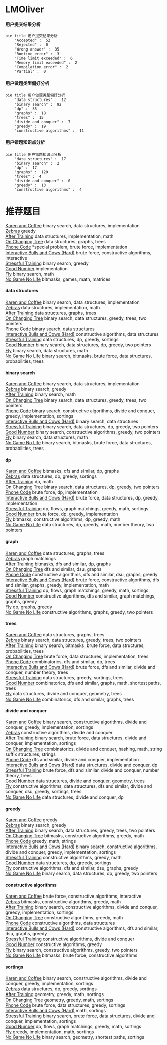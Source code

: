 # LMOliver
<!-- tabs:start -->
#### **用户提交结果分析**

```mermaid
pie title 用户提交结果分析
    "Accepted" :  52
    "Rejected" :  0
    "Wrong answer" :  35
    "Runtime error" :  3
    "Time limit exceeded" :  6
    "Memory limit exceeded" :  2
    "Compilation error" :  2
    "Partial" :  0
```
#### **用户做题类型偏好分析**

```mermaid
pie title 用户做题类型偏好分析
    "data structures" :  12
    "binary search" :  92
    "dp" :  35
    "graphs" :  18
    "trees" :  15
    "divide and conquer" :  7
    "greedy" :  19
    "constructive algorithms" :  11
```
#### **用户错题知识点分析**

```mermaid
pie title 用户错题知识点分析
    "data structures" :  17
    "binary search" :  2
    "dp" :  17
    "graphs" :  120
    "trees" :  4
    "divide and conquer" :  0
    "greedy" :  13
    "constructive algorithms" :  4
```
<!-- tabs:end -->
# 推荐题目
[Karen and Coffee](http://codeforces.com/problemset/problem/816/B)		binary search,
                        data structures,
                        implementation		  
[Zebras](http://codeforces.com/problemset/problem/949/A)		greedy		  
[After Training](http://codeforces.com/problemset/problem/195/B)		data structures,
                        implementation,
                        math		  
[On Changing Tree](http://codeforces.com/problemset/problem/396/C)		data structures,
                        graphs,
                        trees		  
[Phone Code](http://codeforces.com/problemset/problem/172/A)		*special problem,
                        brute force,
                        implementation		  
[Interactive Bulls and Cows (Hard)](http://codeforces.com/problemset/problem/753/C)		brute force,
                        constructive algorithms,
                        interactive		  
[Stressful Training](http://codeforces.com/problemset/problem/1132/D)		binary search,
                        greedy		  
[Good Number](http://codeforces.com/problemset/problem/365/A)		implementation		  
[Fly](http://codeforces.com/problemset/problem/1010/A)		binary search,
                        math		  
[No Game No Life](http://codeforces.com/problemset/problem/1411/G)		bitmasks,
                        games,
                        math,
                        matrices		  
<!-- tabs:start -->
#### **data structures**
[Karen and Coffee](http://codeforces.com/problemset/problem/816/B)		binary search,
                        data structures,
                        implementation		  
[Zebras](http://codeforces.com/problemset/problem/195/B)		data structures,
                        implementation,
                        math		  
[After Training](http://codeforces.com/problemset/problem/396/C)		data structures,
                        graphs,
                        trees		  
[On Changing Tree](http://codeforces.com/problemset/problem/414/D)		binary search,
                        data structures,
                        greedy,
                        trees,
                        two pointers		  
[Phone Code](https://codeforces.com/contest/948/problem/C)		binary search,
                        data structures		  
[Interactive Bulls and Cows (Hard)](http://codeforces.com/problemset/problem/513/D2)		constructive algorithms,
                        data structures		  
[Stressful Training](http://codeforces.com/problemset/problem/797/F)		data structures,
                        dp,
                        greedy,
                        sortings		  
[Good Number](http://codeforces.com/problemset/problem/1492/C)		binary search,
                        data structures,
                        dp,
                        greedy,
                        two pointers		  
[Fly](http://codeforces.com/problemset/problem/1490/G)		binary search,
                        data structures,
                        math		  
[No Game No Life](http://codeforces.com/problemset/problem/1479/D)		binary search,
                        bitmasks,
                        brute force,
                        data structures,
                        probabilities,
                        trees		  
#### **binary search**
[Karen and Coffee](http://codeforces.com/problemset/problem/816/B)		binary search,
                        data structures,
                        implementation		  
[Zebras](http://codeforces.com/problemset/problem/1132/D)		binary search,
                        greedy		  
[After Training](http://codeforces.com/problemset/problem/1010/A)		binary search,
                        math		  
[On Changing Tree](http://codeforces.com/problemset/problem/414/D)		binary search,
                        data structures,
                        greedy,
                        trees,
                        two pointers		  
[Phone Code](http://codeforces.com/problemset/problem/1237/C2)		binary search,
                        constructive algorithms,
                        divide and conquer,
                        greedy,
                        implementation,
                        sortings		  
[Interactive Bulls and Cows (Hard)](https://codeforces.com/contest/948/problem/C)		binary search,
                        data structures		  
[Stressful Training](http://codeforces.com/problemset/problem/1492/C)		binary search,
                        data structures,
                        dp,
                        greedy,
                        two pointers		  
[Good Number](http://codeforces.com/problemset/problem/1463/D)		binary search,
                        constructive algorithms,
                        greedy,
                        two pointers		  
[Fly](http://codeforces.com/problemset/problem/1490/G)		binary search,
                        data structures,
                        math		  
[No Game No Life](http://codeforces.com/problemset/problem/1479/D)		binary search,
                        bitmasks,
                        brute force,
                        data structures,
                        probabilities,
                        trees		  
#### **dp**
[Karen and Coffee](http://codeforces.com/problemset/problem/1242/C)		bitmasks,
                        dfs and similar,
                        dp,
                        graphs		  
[Zebras](http://codeforces.com/problemset/problem/797/F)		data structures,
                        dp,
                        greedy,
                        sortings		  
[After Training](http://codeforces.com/problemset/problem/708/E)		dp,
                        math		  
[On Changing Tree](http://codeforces.com/problemset/problem/1492/C)		binary search,
                        data structures,
                        dp,
                        greedy,
                        two pointers		  
[Phone Code](https://codeforces.com/contest/1457/problem/C)		brute force,
                        dp,
                        implementation		  
[Interactive Bulls and Cows (Hard)](http://codeforces.com/problemset/problem/1491/C)		brute force,
                        data structures,
                        dp,
                        greedy,
                        implementation		  
[Stressful Training](http://codeforces.com/problemset/problem/1437/C)		dp,
                        flows,
                        graph matchings,
                        greedy,
                        math,
                        sortings		  
[Good Number](http://codeforces.com/problemset/problem/1499/B)		brute force,
                        dp,
                        greedy,
                        implementation		  
[Fly](http://codeforces.com/problemset/problem/1491/D)		bitmasks,
                        constructive algorithms,
                        dp,
                        greedy,
                        math		  
[No Game No Life](http://codeforces.com/problemset/problem/1497/E1)		data structures,
                        dp,
                        greedy,
                        math,
                        number theory,
                        two pointers		  
#### **graph**
[Karen and Coffee](http://codeforces.com/problemset/problem/396/C)		data structures,
                        graphs,
                        trees		  
[Zebras](http://codeforces.com/problemset/problem/739/D)		graph matchings		  
[After Training](http://codeforces.com/problemset/problem/1242/C)		bitmasks,
                        dfs and similar,
                        dp,
                        graphs		  
[On Changing Tree](http://codeforces.com/problemset/problem/1209/D)		dfs and similar,
                        dsu,
                        graphs		  
[Phone Code](http://codeforces.com/problemset/problem/1133/F2)		constructive algorithms,
                        dfs and similar,
                        dsu,
                        graphs,
                        greedy		  
[Interactive Bulls and Cows (Hard)](http://codeforces.com/problemset/problem/1487/C)		brute force,
                        constructive algorithms,
                        dfs and similar,
                        graphs,
                        greedy,
                        implementation,
                        math		  
[Stressful Training](http://codeforces.com/problemset/problem/1437/C)		dp,
                        flows,
                        graph matchings,
                        greedy,
                        math,
                        sortings		  
[Good Number](http://codeforces.com/problemset/problem/1470/D)		constructive algorithms,
                        dfs and similar,
                        graph matchings,
                        graphs,
                        greedy		  
[Fly](http://codeforces.com/problemset/problem/1476/C)		dp,
                        graphs,
                        greedy		  
[No Game No Life](http://codeforces.com/problemset/problem/1304/D)		constructive algorithms,
                        graphs,
                        greedy,
                        two pointers		  
#### **trees**
[Karen and Coffee](http://codeforces.com/problemset/problem/396/C)		data structures,
                        graphs,
                        trees		  
[Zebras](http://codeforces.com/problemset/problem/414/D)		binary search,
                        data structures,
                        greedy,
                        trees,
                        two pointers		  
[After Training](http://codeforces.com/problemset/problem/1479/D)		binary search,
                        bitmasks,
                        brute force,
                        data structures,
                        probabilities,
                        trees		  
[On Changing Tree](http://codeforces.com/problemset/problem/1511/C)		brute force,
                        data structures,
                        implementation,
                        trees		  
[Phone Code](http://codeforces.com/problemset/problem/1499/F)		combinatorics,
                        dfs and similar,
                        dp,
                        trees		  
[Interactive Bulls and Cows (Hard)](http://codeforces.com/problemset/problem/1491/E)		brute force,
                        dfs and similar,
                        divide and conquer,
                        number theory,
                        trees		  
[Stressful Training](http://codeforces.com/problemset/problem/1466/D)		data structures,
                        greedy,
                        sortings,
                        trees		  
[Good Number](http://codeforces.com/problemset/problem/1495/D)		combinatorics,
                        dfs and similar,
                        graphs,
                        math,
                        shortest paths,
                        trees		  
[Fly](http://codeforces.com/problemset/problem/1303/G)		data structures,
                        divide and conquer,
                        geometry,
                        trees		  
[No Game No Life](http://codeforces.com/problemset/problem/1454/E)		combinatorics,
                        dfs and similar,
                        graphs,
                        trees		  
#### **divide and conquer**
[Karen and Coffee](http://codeforces.com/problemset/problem/1237/C2)		binary search,
                        constructive algorithms,
                        divide and conquer,
                        greedy,
                        implementation,
                        sortings		  
[Zebras](http://codeforces.com/problemset/problem/1408/F)		constructive algorithms,
                        divide and conquer		  
[After Training](http://codeforces.com/problemset/problem/1461/D)		binary search,
                        brute force,
                        data structures,
                        divide and conquer,
                        implementation,
                        sortings		  
[On Changing Tree](http://codeforces.com/problemset/problem/1466/G)		combinatorics,
                        divide and conquer,
                        hashing,
                        math,
                        string suffix structures,
                        strings		  
[Phone Code](http://codeforces.com/problemset/problem/1490/D)		dfs and similar,
                        divide and conquer,
                        implementation		  
[Interactive Bulls and Cows (Hard)](https://codeforces.com/contest/1483/problem/C)		data structures,
                        divide and conquer,
                        dp		  
[Stressful Training](http://codeforces.com/problemset/problem/1491/E)		brute force,
                        dfs and similar,
                        divide and conquer,
                        number theory,
                        trees		  
[Good Number](http://codeforces.com/problemset/problem/1303/G)		data structures,
                        divide and conquer,
                        geometry,
                        trees		  
[Fly](http://codeforces.com/problemset/problem/1494/D)		constructive algorithms,
                        data structures,
                        dfs and similar,
                        divide and conquer,
                        dsu,
                        greedy,
                        sortings,
                        trees		  
[No Game No Life](http://codeforces.com/problemset/problem/1482/E)		data structures,
                        divide and conquer,
                        dp		  
#### **greedy**
[Karen and Coffee](http://codeforces.com/problemset/problem/949/A)		greedy		  
[Zebras](http://codeforces.com/problemset/problem/1132/D)		binary search,
                        greedy		  
[After Training](http://codeforces.com/problemset/problem/414/D)		binary search,
                        data structures,
                        greedy,
                        trees,
                        two pointers		  
[On Changing Tree](http://codeforces.com/problemset/problem/1492/D)		bitmasks,
                        constructive algorithms,
                        greedy,
                        math		  
[Phone Code](http://codeforces.com/problemset/problem/508/B)		greedy,
                        math,
                        strings		  
[Interactive Bulls and Cows (Hard)](http://codeforces.com/problemset/problem/1237/C2)		binary search,
                        constructive algorithms,
                        divide and conquer,
                        greedy,
                        implementation,
                        sortings		  
[Stressful Training](https://codeforces.com/contest/1456/problem/C)		constructive algorithms,
                        greedy,
                        math		  
[Good Number](http://codeforces.com/problemset/problem/797/F)		data structures,
                        dp,
                        greedy,
                        sortings		  
[Fly](http://codeforces.com/problemset/problem/1133/F2)		constructive algorithms,
                        dfs and similar,
                        dsu,
                        graphs,
                        greedy		  
[No Game No Life](http://codeforces.com/problemset/problem/1492/C)		binary search,
                        data structures,
                        dp,
                        greedy,
                        two pointers		  
#### **constructive algorithms**
[Karen and Coffee](http://codeforces.com/problemset/problem/753/C)		brute force,
                        constructive algorithms,
                        interactive		  
[Zebras](http://codeforces.com/problemset/problem/1492/D)		bitmasks,
                        constructive algorithms,
                        greedy,
                        math		  
[After Training](http://codeforces.com/problemset/problem/1237/C2)		binary search,
                        constructive algorithms,
                        divide and conquer,
                        greedy,
                        implementation,
                        sortings		  
[On Changing Tree](https://codeforces.com/contest/1456/problem/C)		constructive algorithms,
                        greedy,
                        math		  
[Phone Code](http://codeforces.com/problemset/problem/513/D2)		constructive algorithms,
                        data structures		  
[Interactive Bulls and Cows (Hard)](http://codeforces.com/problemset/problem/1133/F2)		constructive algorithms,
                        dfs and similar,
                        dsu,
                        graphs,
                        greedy		  
[Stressful Training](http://codeforces.com/problemset/problem/1408/F)		constructive algorithms,
                        divide and conquer		  
[Good Number](http://codeforces.com/problemset/problem/1493/A)		constructive algorithms,
                        greedy		  
[Fly](http://codeforces.com/problemset/problem/1463/D)		binary search,
                        constructive algorithms,
                        greedy,
                        two pointers		  
[No Game No Life](https://codeforces.com/contest/1456/problem/B)		bitmasks,
                        brute force,
                        constructive algorithms		  
#### **sortings**
[Karen and Coffee](http://codeforces.com/problemset/problem/1237/C2)		binary search,
                        constructive algorithms,
                        divide and conquer,
                        greedy,
                        implementation,
                        sortings		  
[Zebras](http://codeforces.com/problemset/problem/797/F)		data structures,
                        dp,
                        greedy,
                        sortings		  
[After Training](https://codeforces.com/contest/1496/problem/C)		geometry,
                        greedy,
                        math,
                        sortings		  
[On Changing Tree](http://codeforces.com/problemset/problem/1495/A)		geometry,
                        greedy,
                        math,
                        sortings		  
[Phone Code](http://codeforces.com/problemset/problem/1497/A)		brute force,
                        data structures,
                        greedy,
                        sortings		  
[Interactive Bulls and Cows (Hard)](http://codeforces.com/problemset/problem/1427/A)		math,
                        sortings		  
[Stressful Training](http://codeforces.com/problemset/problem/1461/D)		binary search,
                        brute force,
                        data structures,
                        divide and conquer,
                        implementation,
                        sortings		  
[Good Number](http://codeforces.com/problemset/problem/1437/C)		dp,
                        flows,
                        graph matchings,
                        greedy,
                        math,
                        sortings		  
[Fly](http://codeforces.com/problemset/problem/1473/A)		greedy,
                        implementation,
                        math,
                        sortings		  
[No Game No Life](http://codeforces.com/problemset/problem/1486/B)		binary search,
                        geometry,
                        shortest paths,
                        sortings		  
<!-- tabs:end -->
